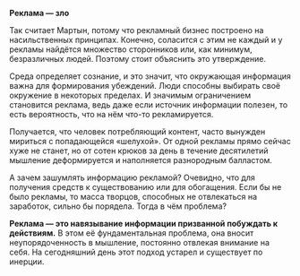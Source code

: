 **Реклама — зло**

Так считает Мартын, потому что рекламный бизнес построено на насильственных принципах. Конечно, соласится с этим не каждый и у рекламы найдётся множество сторонников или, как минимум, безразличных людей. Поэтому стоит объяснить это утверждение.

Среда определяет сознание, и это значит, что окружающая информация важна для формирования убеждений. Люди способны выбирать своё окружение в некоторых пределах. И значимым ограничением становится реклама, ведь даже если источник информации полезен, то есть вероятность, что на нём что-то рекламируется.

Получается, что человек потребляющий контент, часто вынужден мириться с попадающейся «шелухой». От одной рекламы прямо сейчас хуже не станет, но от сотен крюков за день в течение десятилетий мышление деформируется и наполняется разнородным балластом.

А зачем зашумлять информацию рекламой? Очевидно, что для получения средств к существованию или для обогащения. Если бы не было рекламы, то масса творцов, способных не отвлекаться на заработок, сильно бы порядела. Тогда в чём проблема?

__Реклама — это навязывание информации призванной побуждать к действиям.__ В этом её фундаментальная проблема, она вносит неупорядоченность в мышление, постоянно отвлекая внимание на себя. На сегодняшний день этот подход устарел и существует по инерции.